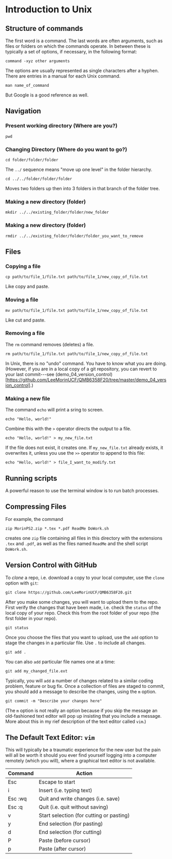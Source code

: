 # Introduction to Unix 

## Structure of commands

The first word is a command. 
The last words are often arguments, such as files or folders on which the commands operate. 
In between these is typically a set of options, if necessary, in the following format:

```
command -xyz other arguments
```

The options are usually represented as single characters after a hyphen. 
There are entries in a manual for each Unix command.

```
man name_of_command
```
But Google is a good reference as well. 


## Navigation 

### Present working directory (Where are you?)

```
pwd
```

### Changing Directory (Where do you want to go?)


```
cd folder/folder/folder
```


The ```../``` sequence means "move up one level" in the folder hierarchy. 

```
cd ../../folder/folder/folder
```
Moves two folders up then into 3 folders in that branch of the folder tree. 


### Making a new directory (folder)


```
mkdir ../../existing_folder/folder/new_folder
```

### Making a new directory (folder)

```
rmdir ../../existing_folder/folder/folder_you_want_to_remove
```



## Files


### Copying a file

```
cp path/to/file_1/file.txt path/to/file_1/new_copy_of_file.txt
```
Like copy and paste.



### Moving a file

```
mv path/to/file_1/file.txt path/to/file_1/new_copy_of_file.txt
```

Like cut and paste.


### Removing a file

The ```rm``` command removes (deletes) a file. 

```
rm path/to/file_1/file.txt path/to/file_1/new_copy_of_file.txt
```

In Unix, there is no "undo" command. You have to know what you are doing. 
(However, if you are in a local copy of a git repository, you can revert to your last commit---see (demo_04_version_control)[https://github.com/LeeMorinUCF/QMB6358F20/tree/master/demo_04_version_control].)


### Making a new file

The command ```echo``` will print a sring to screen. 

```
echo "Hello, world!"
```

Combine this with the ```>``` operator directs the output to a file.

```
echo "Hello, world!" > my_new_file.txt
```

If the file does not exist, it creates one. 
If ```my_new_file.txt``` already exists, it overwrites it, unless you use the ```>>``` operator to append to this file:

```
echo "Hello, world!" > file_I_want_to_modify.txt
```


## Running scripts

A powerful reason to use the terminal window is to run batch processes. 




## Compressing Files


For example, the command

```
zip MorinPS2.zip *.tex *.pdf ReadMe DoWork.sh
```
creates one ```zip``` file containing 
all files in this directory with the extensions ```.tex``` and ```.pdf```, as well as the files named ```ReadMe``` and the shell script ```DoWork.sh```. 




## Version Control with GitHub


To *clone* a repo, i.e. download a copy to your local computer, use the ```clone``` option with ```git```:

```
git clone https://github.com/LeeMorinUCF/QMB6358F20.git
```

After you make some changes, you will want to upload them to the repo. 
First verify the changes that have been made, i.e. check the ```status``` of the local copy of your repo. 
Check this from the root folder of your repo (the first folder in your repo).


```
git status
```
Once you choose the files that you want to upload, use the ```add``` option to stage the changes in a particular file. 
Use ```.``` to include all changes.

```
git add .
```
You can also ```add``` particular file names one at a time: 
```
git add my_changed_file.ext
```

Typically, you will ```add``` a number of changes related to a similar coding problem, feature or bug fix. 
Once a collection of files are staged to commit, you should add a message to describe the changes, using the ```m``` option.

```
git commit -m "Describe your changes here"
```
(The ```m``` option is not really an option because if you skip the message an old-fashioned text editor will pop up insisting that you include a message. 
More about this in my rief description of the text editor called ```vim```.) 


## The Default Text Editor: ```vim```

This will typically be a traumatic experience for the new user but the pain will all be worth it should you ever find yourself logging into a computer remotely (which you will), where a graphical text editor is not available. 

| Command  |  Action                                      |
| -------- |  ------------------------------------------- |
| Esc      |  Escape to start                             |
| i        |  Insert (i.e. typing text)                   |
| Esc :wq  |  Quit and write changes (i.e. save)          |
| Esc :q   |  Quit (i.e. quit without saving)             |
| v        |  Start selection (for cutting or pasting)    |
| y        |  End selection  (for pasting)                |
| d        |  End selection  (for cutting)                |
| P        |  Paste (before cursor)                       |
| p        |  Paste (after cursor)                        |



